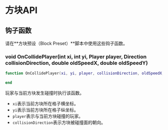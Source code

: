 # 方块API

## 钩子函数

请在**方块预设（Block Preset）**脚本中使用这些钩子函数。

### void OnCollidePlayer\(int xi, int yi, Player player, Direction collisionDirection, double oldSpeedX, double oldSpeedY\)

```lua
function OnCollidePlayer(xi, yi, player, collisionDirection, oldSpeedX, oldSpeedY)
    
end
```

玩家与当前方块发生碰撞时执行该函数。

* `xi`表示当前方块所在格子横坐标。
* `yi`表示当前方块所在格子纵坐标。
* `player`表示与当前方块碰撞的玩家。
* `collisionDirection`表示方块被碰撞面的朝向。

